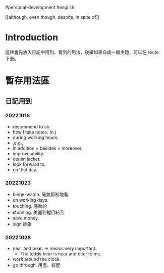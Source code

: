 #personal-development #english 

[[although, even though, despite, in spite of]]

# Introduction
這裡會先放入日記中用到、看到的用法，後續如果自成一個主題，可以在 route 下去。

# 暫存用法區
## 日記用到
### 20221016
-   recommend to sb.
-   how I take notes. (n.)
-   during working hours.
-   ,e.g.,
-   in addition = besides = moreover.
-   improve ability.
-   denim jacket.
-   look forward to.
-   on that day.

### 20221023
-   binge-watch. 毫無節制地看
-   on working days.
-   touching. 感動的
-   stunning. 美麗到瞠目結舌
-   save money.
-   sign 跡象

### 20221028
- near and bear. → means very important. 
	- The teddy bear is near and bear to me.
- work around the clock.
- go through. 用盡、經歷